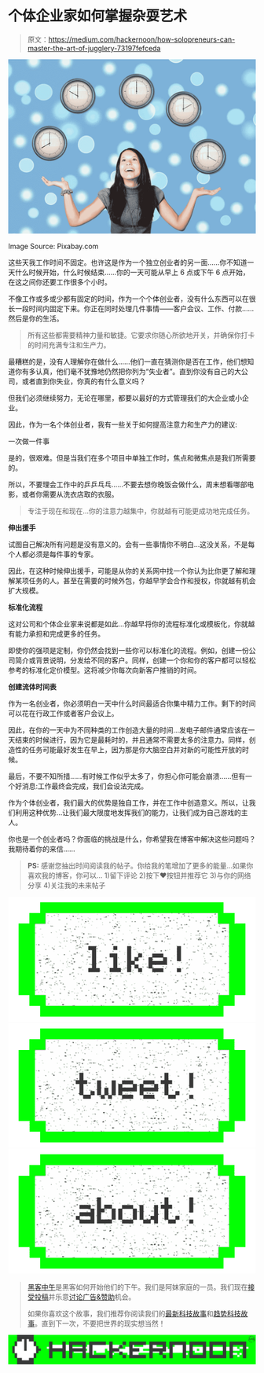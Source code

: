 # 个体企业家如何掌握杂耍艺术

> 原文：<https://medium.com/hackernoon/how-solopreneurs-can-master-the-art-of-jugglery-73197fefceda>

![](img/ab265c5ff20c0ab8ff0cf69b47667580.png)

Image Source: Pixabay.com

这些天我工作时间不固定。也许这是作为一个独立创业者的另一面……你不知道一天什么时候开始，什么时候结束……你的一天可能从早上 6 点或下午 6 点开始，在这之间你还要工作很多个小时。

不像工作或多或少都有固定的时间，作为一个个体创业者，没有什么东西可以在很长一段时间内固定下来。你正在同时处理几件事情——客户会议、工作、付款……然后是你的生活。

> 所有这些都需要精神力量和敏捷。它要求你随心所欲地开关，并确保你打卡的时间充满专注和生产力。

最糟糕的是，没有人理解你在做什么……他们一直在猜测你是否在工作，他们想知道你有多认真，他们毫不犹豫地仍然把你列为“失业者”。直到你没有自己的大公司，或者直到你失业，你真的有什么意义吗？

但我们必须继续努力，无论在哪里，都要以最好的方式管理我们的大企业或小企业。

因此，作为一名个体创业者，我有一些关于如何提高注意力和生产力的建议:

一次做一件事

是的，很艰难。但是当我们在多个项目中单独工作时，焦点和微焦点是我们所需要的。

所以，不要理会工作中的乒乒乓乓……不要去想你晚饭会做什么，周末想看哪部电影，或者你需要从洗衣店取的衣服。

> 专注于现在和现在…你的注意力越集中，你就越有可能更成功地完成任务。

**伸出援手**

试图自己解决所有问题是没有意义的。会有一些事情你不明白…这没关系，不是每个人都必须是每件事的专家。

因此，在这种时候伸出援手，可能是从你的关系网中找一个你认为比你更了解和理解某项任务的人。甚至在需要的时候外包，你越早学会合作和授权，你就越有机会扩大规模。

**标准化流程**

这对公司和个体企业家来说都是如此…你越早将你的流程标准化或模板化，你就越有能力承担和完成更多的任务。

即使你的强项是定制，你仍然会找到一些你可以标准化的流程。例如，创建一份公司简介或背景说明，分发给不同的客户。同样，创建一个你和你的客户都可以轻松参考的标准化定价模型。这将减少你每次向新客户推销的时间。

**创建流体时间表**

作为一名创业者，你必须明白一天中什么时间最适合你集中精力工作。剩下的时间可以花在行政工作或者客户会议上。

因此，在你的一天中为不同种类的工作创造大量的时间…发电子邮件通常应该在一天结束的时候进行，因为它是最耗时的，并且通常不需要太多的注意力。同样，创造性的任务可能最好发生在早上，因为那是你大脑空白并对新的可能性开放的时候。

最后，不要不知所措……有时候工作似乎太多了，你担心你可能会崩溃……但有一个好消息:工作最终会完成，我们会设法完成。

作为个体创业者，我们最大的优势是独自工作，并在工作中创造意义。所以，让我们利用这种优势…让我们最大限度地发挥我们的能力，让我们成为自己游戏的主人。

你也是一个创业者吗？你面临的挑战是什么，你希望我在博客中解决这些问题吗？我期待着你的来信……

> **PS:** 感谢您抽出时间阅读我的帖子。你给我的笔增加了更多的能量…如果你喜欢我的博客，你可以…
> 1)留下评论
> 2)按下❤按钮并推荐它
> 3)与你的网络分享
> 4)关注我的未来帖子

[![](img/50ef4044ecd4e250b5d50f368b775d38.png)](http://bit.ly/HackernoonFB)[![](img/979d9a46439d5aebbdcdca574e21dc81.png)](https://goo.gl/k7XYbx)[![](img/2930ba6bd2c12218fdbbf7e02c8746ff.png)](https://goo.gl/4ofytp)

> [黑客中午](http://bit.ly/Hackernoon)是黑客如何开始他们的下午。我们是阿妹家庭的一员。我们现在[接受投稿](http://bit.ly/hackernoonsubmission)并乐意[讨论广告&赞助](mailto:partners@amipublications.com)机会。
> 
> 如果你喜欢这个故事，我们推荐你阅读我们的[最新科技故事](http://bit.ly/hackernoonlatestt)和[趋势科技故事](https://hackernoon.com/trending)。直到下一次，不要把世界的现实想当然！

![](img/be0ca55ba73a573dce11effb2ee80d56.png)